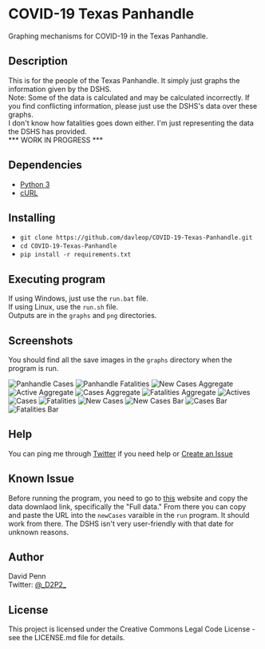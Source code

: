 # COVID-19 Texas Panhandle

Graphing mechanisms for COVID-19 in the Texas Panhandle.

## Description

This is for the people of the Texas Panhandle. It simply just graphs the information given by the DSHS.<br>
Note: Some of the data is calculated and may be calculated incorrectly. If you find conflicting information, please just use the DSHS's data over these graphs. <br>
I don't know how fatalities goes down either. I'm just representing the data the DSHS has provided.<br>
*** WORK IN PROGRESS ***

## Dependencies

* [Python 3](https://www.python.org/)
* [cURL](https://curl.haxx.se/download.html)

## Installing

* `git clone https://github.com/davleop/COVID-19-Texas-Panhandle.git`
* `cd COVID-19-Texas-Panhandle`
* `pip install -r requirements.txt`

## Executing program

If using Windows, just use the `run.bat` file. <br>
If using Linux, use the `run.sh` file. <br>
Outputs are in the `graphs` and `png` directories.

## Screenshots

You should find all the save images in the `graphs` directory when the program is run.

![Panhandle Cases](png/PanhandleCases.png)
![Panhandle Fatalities](png/PanhandleFatalities.png)
![New Cases Aggregate](png/NewCasesAggregated.png)
![Active Aggregate](png/ActiveCasesEstimateAggregated.png)
![Cases Aggregate](png/CasesAggregated.png)
![Fatalities Aggregate](png/FatalitiesAggregated.png)
![Actives](png/ActiveCasesEstimate.png)
![Cases](png/Cases.png)
![Fatalities](png/Fatalities.png)
![New Cases](png/NewCases.png)
![New Cases Bar](png/NewCasesBar.png)
![Cases Bar](png/CasesBar.png)
![Fatalities Bar](png/FatalitiesBar.png)

## Help

You can ping me through [Twitter](https://twitter.com/_D2P2_) if you need help or [Create an Issue](https://github.com/davleop/COVID-19-Texas-Panhandle/issues)

## Known Issue

Before running the program, you need to go to [this](https://tabexternal.dshs.texas.gov/t/THD/views/COVIDExternalQC/COVIDTrends?:isGuestRedirectFromVizportal=y&:embed=y) website and copy the data downlaod link, specifically the "Full data." From there you can copy and paste the URL into the `newCases` varaible in the `run` program. It should work from there. The DSHS isn't very user-friendly with that date for unknown reasons.

## Author

David Penn <br>
Twitter: [@\_D2P2\_](https://twitter.com/_D2P2_)

## License

This project is licensed under the Creative Commons Legal Code License - see the LICENSE.md file for details.
